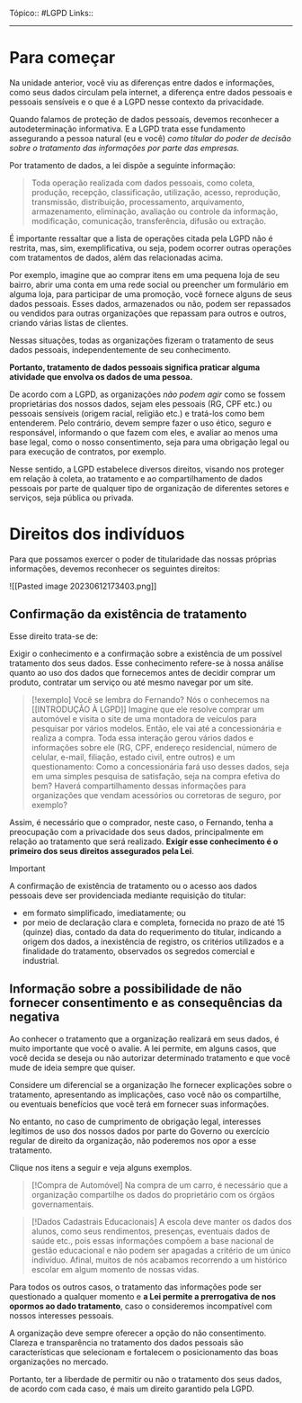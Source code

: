 Tópico:: #LGPD 
Links::

---
# Para começar

Na unidade anterior, você viu as diferenças entre dados e informações, como seus dados circulam pela internet, a diferença entre dados pessoais e pessoais sensíveis e o que é a LGPD nesse contexto da privacidade.

Quando falamos de proteção de dados pessoais, devemos reconhecer a autodeterminação informativa. E a LGPD trata esse fundamento assegurando a pessoa natural (eu e você) *como titular do poder de decisão sobre o tratamento das informações por parte das empresas.*

Por tratamento de dados, a lei dispõe a seguinte informação:  

> Toda operação realizada com dados pessoais, como coleta, produção, recepção, classificação, utilização, acesso, reprodução, transmissão, distribuição, processamento, arquivamento, armazenamento, eliminação, avaliação ou controle da informação, modificação, comunicação, transferência, difusão ou extração.

É importante ressaltar que a lista de operações citada pela LGPD não é restrita, mas, sim, exemplificativa, ou seja, podem ocorrer outras operações com tratamentos de dados, além das relacionadas acima.

Por exemplo, imagine que ao comprar itens em uma pequena loja de seu bairro, abrir uma conta em uma rede social ou preencher um formulário em alguma loja, para participar de uma promoção, você fornece alguns de seus dados pessoais. Esses dados, armazenados ou não, podem ser repassados ou vendidos para outras organizações que repassam para outros e outros, criando várias listas de clientes.

Nessas situações, todas as organizações fizeram o tratamento de seus dados pessoais, independentemente de seu conhecimento.

**Portanto, tratamento de dados pessoais significa praticar alguma atividade que envolva os dados de uma pessoa.**

De acordo com a LGPD, as organizações *não podem agir* como se fossem proprietárias dos nossos dados, sejam eles pessoais (RG, CPF etc.) ou pessoais sensíveis (origem racial, religião etc.) e tratá-los como bem entenderem. Pelo contrário, devem sempre fazer o uso ético, seguro e responsável, informando o que fazem com eles, e avaliar ao menos uma base legal, como o nosso consentimento, seja para uma obrigação legal ou para execução de contratos, por exemplo.

Nesse sentido, a LGPD estabelece diversos direitos, visando nos proteger em relação à coleta, ao tratamento e ao compartilhamento de dados pessoais por parte de qualquer tipo de organização de diferentes setores e serviços, seja pública ou privada.

# Direitos dos indivíduos

Para que possamos exercer o poder de titularidade das nossas próprias informações, devemos reconhecer os seguintes direitos:

![[Pasted image 20230612173403.png]]

## Confirmação da existência de tratamento

Esse direito trata-se de:

Exigir o conhecimento e a confirmação sobre a existência de um possível tratamento dos seus dados.
Esse conhecimento refere-se à nossa análise quanto ao uso dos dados que fornecemos antes de decidir comprar um produto, contratar um serviço ou até mesmo navegar por um site.

> [!exemplo]
> Você se lembra do Fernando? Nós o conhecemos na [[INTRODUÇÃO À LGPD]]
> Imagine que ele resolve comprar um automóvel e visita o site de uma montadora de veículos para pesquisar por vários modelos. Então, ele vai até a concessionária e realiza a compra.
> Toda essa interação gerou vários dados e informações sobre ele (RG, CPF, endereço residencial, número de celular, e-mail, filiação, estado civil, entre outros) e um questionamento:
> Como a concessionária fará uso desses dados, seja em uma simples pesquisa de satisfação, seja na compra efetiva do bem? Haverá compartilhamento dessas informações para organizações que vendam acessórios ou corretoras de seguro, por exemplo?

Assim, é necessário que o comprador, neste caso, o Fernando, tenha a preocupação com a privacidade dos seus dados, principalmente em relação ao tratamento que será realizado. **Exigir esse conhecimento é o primeiro dos seus direitos assegurados pela Lei**.

> [!Important]
> A confirmação de existência de tratamento ou o acesso aos dados pessoais deve ser providenciada mediante requisição do titular:
> - em formato simplificado, imediatamente; ou
> - por meio de declaração clara e completa, fornecida no prazo de até 15 (quinze) dias, contado da data do requerimento do titular, indicando a origem dos dados, a inexistência de registro, os critérios utilizados e a finalidade do tratamento, observados os segredos comercial e industrial.

## Informação sobre a possibilidade de não fornecer consentimento e as consequências da negativa

Ao conhecer o tratamento que a organização realizará em seus dados, é muito importante que você o avalie. A lei permite, em alguns casos, que você decida se deseja ou não autorizar determinado tratamento e que você mude de ideia sempre que quiser.

Considere um diferencial se a organização lhe fornecer explicações sobre o tratamento, apresentando as implicações, caso você não os compartilhe, ou eventuais benefícios que você terá em fornecer suas informações.

No entanto, no caso de cumprimento de obrigação legal, interesses legítimos de uso dos nossos dados por parte do Governo ou exercício regular de direito da organização, não poderemos nos opor a esse tratamento.

Clique nos itens a seguir e veja alguns exemplos.

> [!Compra de Automóvel]
> Na compra de um carro, é necessário que a organização compartilhe os dados do proprietário com os órgãos governamentais.

> [!Dados Cadastrais Educacionais]
> A escola deve manter os dados dos alunos, como seus rendimentos, presenças, eventuais dados de saúde etc., pois essas informações compõem a base nacional de gestão educacional e não podem ser apagadas a critério de um único indivíduo. Afinal, muitos de nós acabamos recorrendo a um histórico escolar em algum momento de nossas vidas.

Para todos os outros casos, o tratamento das informações pode ser questionado a qualquer momento e **a Lei permite a prerrogativa de nos opormos ao dado tratamento**, caso o consideremos incompatível com nossos interesses pessoais.

A organização deve sempre oferecer a opção do não consentimento. Clareza e transparência no tratamento dos dados pessoais são características que selecionam e fortalecem o posicionamento das boas organizações no mercado.

Portanto, ter a liberdade de permitir ou não o tratamento dos seus dados, de acordo com cada caso, é mais um direito garantido pela LGPD.

